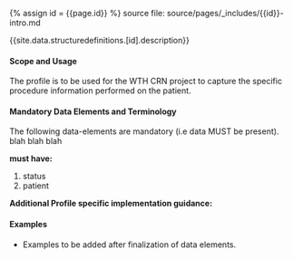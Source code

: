 
{% assign id = {{page.id}} %}
source file: source/pages/\_includes/{{id}}-intro.md

{{site.data.structuredefinitions.[id].description}}

#### Scope and Usage

The profile is to be used for the WTH CRN project to capture the specific procedure information performed on the patient.

#### Mandatory Data Elements and Terminology

The following data-elements are mandatory (i.e data MUST be present). blah blah blah

**must have:**

1. status
1. patient

**Additional Profile specific implementation guidance:**

#### Examples

- Examples to be added after finalization of data elements.
